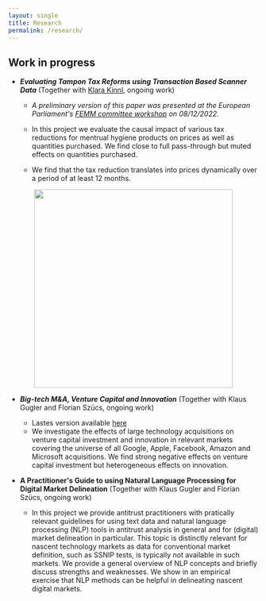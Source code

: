 ```yaml
---
layout: single
title: Research
permalink: /research/
---
```


## Work in progress

- ***Evaluating Tampon Tax Reforms using Transaction Based Scanner Data*** (Together with [Klara Kinnl](https://sites.google.com/view/klarakinnl), ongoing work)

  - *A preliminary version of this paper was presented at the European Parliament's [FEMM committee workshop](https://www.europarl.europa.eu/committees/de/product/product-details/20221202WKS04761) on 08/12/2022.*
  
  - In this project we evaluate the causal impact of various tax reductions for mentrual hygiene products on prices as well as quantities purchased. We find close to full pass-through but muted effects on quantities purchased. 

  - We find that the tax reduction translates into prices dynamically over a period of at least 12 months.

<!--- ![Event_dd graph](/assets/images/event_dd_mhps.jpg) --->

<p align="center">
  <img src="/assets/images/event_graph.jpeg" width="400">
</p>


- ***Big-tech M&A, Venture Capital and Innovation*** (Together with Klaus Gugler and Florian Szücs, ongoing work)

  - Lastes version available [here](https://research.wu.ac.at/ws/portalfiles/portal/44832243/WP340.pdf)
  - We investigate the effects of large technology acquisitions on venture capital investment and innovation in relevant markets covering the universe of all Google, Apple, Facebook, Amazon and Microsoft acquisitions. We find strong negative effects on venture capital investment but heterogeneous effects on innovation.
 
- **A Practitioner's Guide to using Natural Language Processing for Digital Market Delineation** (Together with Klaus Gugler and Florian Szücs, ongoing work)
  
  - In this project we provide antitrust practitioners with pratically relevant guidelines for using text data and natural language processing (NLP) tools in antitrust analysis in general and for (digital) market delineation in particular. This topic is distinctly relevant for nascent technology markets as data for conventional market definition, such as SSNIP tests, is typically not available in such markets. We provide a general overview of NLP concepts and briefly discuss strengths and weaknesses. We show in an empirical exercise that NLP methods can be helpful in delineating nascent digital markets.
